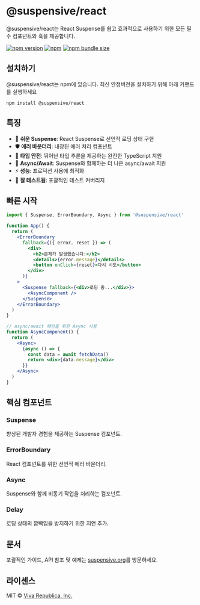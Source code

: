 # @suspensive/react

@suspensive/react는 React Suspense를 쉽고 효과적으로 사용하기 위한 모든 필수 컴포넌트와 훅을 제공합니다.

[![npm version](https://img.shields.io/npm/v/@suspensive/react?color=000&labelColor=000&logo=npm&label=)](https://www.npmjs.com/package/@suspensive/react)
[![npm](https://img.shields.io/npm/dm/@suspensive/react?color=000&labelColor=000)](https://www.npmjs.com/package/@suspensive/react)
[![npm bundle size](https://img.shields.io/bundlephobia/minzip/@suspensive/react?color=000&labelColor=000)](https://www.npmjs.com/package/@suspensive/react)

## 설치하기

@suspensive/react는 npm에 있습니다. 최신 안정버전을 설치하기 위해 아래 커맨드를 실행하세요

```shell npm2yarn
npm install @suspensive/react
```

## 특징

- 🚀 **쉬운 Suspense**: React Suspense로 선언적 로딩 상태 구현
- 🛡️ **에러 바운더리**: 내장된 에러 처리 컴포넌트
- 🎯 **타입 안전**: 뛰어난 타입 추론을 제공하는 완전한 TypeScript 지원
- 🔄 **Async/Await**: Suspense와 함께하는 더 나은 async/await 지원
- ⚡ **성능**: 프로덕션 사용에 최적화
- 🧪 **잘 테스트됨**: 포괄적인 테스트 커버리지

## 빠른 시작

```jsx
import { Suspense, ErrorBoundary, Async } from '@suspensive/react'

function App() {
  return (
    <ErrorBoundary
      fallback={({ error, reset }) => (
        <div>
          <h2>문제가 발생했습니다:</h2>
          <details>{error.message}</details>
          <button onClick={reset}>다시 시도</button>
        </div>
      )}
    >
      <Suspense fallback={<div>로딩 중...</div>}>
        <AsyncComponent />
      </Suspense>
    </ErrorBoundary>
  )
}

// async/await 패턴을 위한 Async 사용
function AsyncComponent() {
  return (
    <Async>
      {async () => {
        const data = await fetchData()
        return <div>{data.message}</div>
      }}
    </Async>
  )
}
```

## 핵심 컴포넌트

### Suspense

향상된 개발자 경험을 제공하는 Suspense 컴포넌트.

### ErrorBoundary

React 컴포넌트를 위한 선언적 에러 바운더리.

### Async

Suspense와 함께 비동기 작업을 처리하는 컴포넌트.

### Delay

로딩 상태의 깜빡임을 방지하기 위한 지연 추가.

## 문서

포괄적인 가이드, API 참조 및 예제는 [suspensive.org](https://suspensive.org)를 방문하세요.

## 라이센스

MIT © [Viva Republica, Inc.](https://github.com/toss/suspensive/blob/main/LICENSE)
